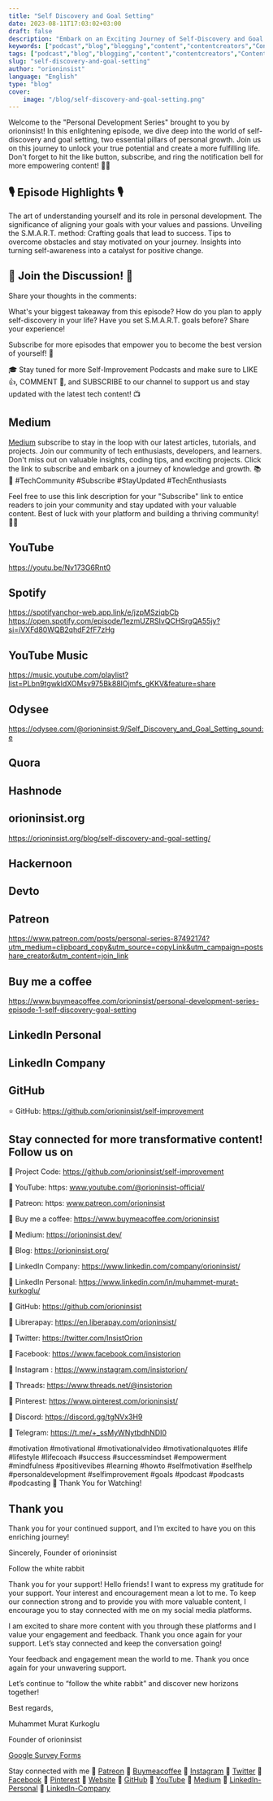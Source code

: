 ```yaml
---
title: "Self Discovery and Goal Setting"
date: 2023-08-11T17:03:02+03:00
draft: false
description: "Embark on an Exciting Journey of Self-Discovery and Goal Setting! 🚀✨ Uncover your potential, define your aspirations, and set the course for a fulfilling future. Join us in Episode 1 of the Personal Development Series as we delve into the realms of growth and achievement. Let's ignite the spark of progress together! 🔥🌱"
keywords: ["podcast","blog","blogging","content","contentcreators","Contentcreater","contentmarketing", "YouTuber","podcast", "podcasting","podcaster","instagram","motivation","motivationquotes","personaldevelopment","life","howto","podcastshow","spotify", "youtube","odysee","quora","hashnode","devto","patreon","buymeacoffee","linkedin","twitch","hackernoon","youtube-music"]
tags: ["podcast","blog","blogging","content","contentcreators","Contentcreater","contentmarketing", "YouTuber","podcast", "podcasting","podcaster","instagram","motivation","motivationquotes","personaldevelopment","life","howto","podcastshow","spotify", "youtube","odysee","quora","hashnode","devto","patreon","buymeacoffee","linkedin","twitch","hackernoon","youtube-music"]
slug: "self-discovery-and-goal-setting"
author: "orioninsist"
language: "English"
type: "blog"
cover:
    image: "/blog/self-discovery-and-goal-setting.png"
---
```


Welcome to the "Personal Development Series" brought to you by orioninsist! In this enlightening episode, we dive deep into the world of self-discovery and goal setting, two essential pillars of personal growth. Join us on this journey to unlock your true potential and create a more fulfilling life. Don't forget to hit the like button, subscribe, and ring the notification bell for more empowering content! 🔔✨

## 🎙️ Episode Highlights 🎙️
The art of understanding yourself and its role in personal development.
The significance of aligning your goals with your values and passions.
Unveiling the S.M.A.R.T. method: Crafting goals that lead to success.
Tips to overcome obstacles and stay motivated on your journey.
Insights into turning self-awareness into a catalyst for positive change.

## 🚀 Join the Discussion! 🚀
Share your thoughts in the comments:

What's your biggest takeaway from this episode?
How do you plan to apply self-discovery in your life?
Have you set S.M.A.R.T. goals before? Share your experience!

 Subscribe for more episodes that empower you to become the best version of yourself! 🔔

🎓 Stay tuned for more Self-Improvement Podcasts and make sure to LIKE 👍, COMMENT 💬, and SUBSCRIBE to our channel to support us and stay updated with the latest tech content! 📺

## Medium
[Medium](https://orioninsist.dev/subscribe) subscribe to stay in the loop with our latest articles, tutorials, and projects. Join our community of tech enthusiasts, developers, and learners. Don't miss out on valuable insights, coding tips, and exciting projects. Click the link to subscribe and embark on a journey of knowledge and growth. 📚🚀 #TechCommunity #Subscribe #StayUpdated #TechEnthusiasts

Feel free to use this link description for your "Subscribe" link to entice readers to join your community and stay updated with your valuable content. Best of luck with your platform and building a thriving community! 📝✨

## YouTube
https://youtu.be/Nv173G6Rnt0
## Spotify
https://spotifyanchor-web.app.link/e/jzpMSziqbCb
https://open.spotify.com/episode/1ezmUZRSIvQCHSrgQA55jy?si=iVXFd80WQB2qhdF2fF7zHg
## YouTube Music
https://music.youtube.com/playlist?list=PLbn9tgwkldXOMsv975Bk88lOjmfs_gKKV&feature=share
## Odysee 
https://odysee.com/@orioninsist:9/Self_Discovery_and_Goal_Setting_sound:e
## Quora

## Hashnode

## orioninsist.org
https://orioninsist.org/blog/self-discovery-and-goal-setting/
## Hackernoon

## Devto

## Patreon
https://www.patreon.com/posts/personal-series-87492174?utm_medium=clipboard_copy&utm_source=copyLink&utm_campaign=postshare_creator&utm_content=join_link
## Buy me a coffee
https://www.buymeacoffee.com/orioninsist/personal-development-series-episode-1-self-discovery-goal-setting
## LinkedIn Personal

## LinkedIn Company

## GitHub
⭐ GitHub: https://github.com/orioninsist/self-improvement

## Stay connected for more transformative content! Follow us on

🚀 Project Code: https://github.com/orioninsist/self-improvement 

🚀 YouTube: https: www.youtube.com/@orioninsist-official/

🚀 Patreon: https: www.patreon.com/orioninsist

🚀 Buy me a coffee: https://www.buymeacoffee.com/orioninsist

🚀 Medium: https://orioninsist.dev/

🚀 Blog: https://orioninsist.org/

🚀 LinkedIn Company: https://www.linkedin.com/company/orioninsist/

🚀 LinkedIn Personal: https://www.linkedin.com/in/muhammet-murat-kurkoglu/

🚀 GitHub: https://github.com/orioninsist

🚀 Librerapay: https://en.liberapay.com/orioninsist/

🚀 Twitter: https://twitter.com/InsistOrion

🚀 Facebook: https://www.facebook.com/insistorion

🚀 Instagram : https://www.instagram.com/insistorion/

🚀 Threads: https://www.threads.net/@insistorion

🚀 Pinterest: https://www.pinterest.com/orioninsist/

🚀 Discord: https://discord.gg/tgNVx3H9

🚀 Telegram: https://t.me/+_ssMyWNytbdhNDI0

#motivation #motivational #motivationalvideo #motivationalquotes #life #lifestyle #lifecoach #success #successmindset #empowerment #mindfulness  #positivevibes #learning #howto #selfmotivation #selfhelp #personaldevelopment #selfimprovement #goals #podcast #podcasts #podcasting 
🙏 Thank You for Watching!

## Thank you

Thank you for your continued support, and I’m excited to have you on this enriching journey!

Sincerely, Founder of orioninsist

Follow the white rabbit

Thank you for your support! Hello friends! I want to express my gratitude for your support. Your interest and encouragement mean a lot to me. To keep our connection strong and to provide you with more valuable content, I encourage you to stay connected with me on my social media platforms.

I am excited to share more content with you through these platforms and I value your engagement and feedback. Thank you once again for your support. Let’s stay connected and keep the conversation going!

Your feedback and engagement mean the world to me. Thank you once again for your unwavering support.

Let’s continue to “follow the white rabbit” and discover new horizons together!

Best regards,

Muhammet Murat Kurkoglu

Founder of orioninsist

[Google Survey Forms](https://forms.gle/xyziUcLkMdtkiu3E7)

Stay connected with me 🔗 [Patreon](https://www.patreon.com/orioninsist) 🔗 [Buymeacoffee](https://www.buymeacoffee.com/orioninsist) 🔗 [Instagram](https://www.instagram.com/insistorion/) 🔗 [Twitter](https://twitter.com/InsistOrion) 🔗 [Facebook](https://www.facebook.com/insistorion) 🔗 [Pinterest](https://www.pinterest.com/orioninsist/) 🔗 [Website](https://orioninsist.org/) 🔗 [GitHub](https://github.com/orioninsist) 🔗 [YouTube](https://www.youtube.com/@orioninsist-official/) 🔗 [Medium](https://orioninsist.dev/) 🔗 [LinkedIn-Personal](https://www.linkedin.com/in/muhammet-murat-kurkoglu/) 🔗 [LinkedIn-Company](https://www.linkedin.com/company/orioninsist/) 



